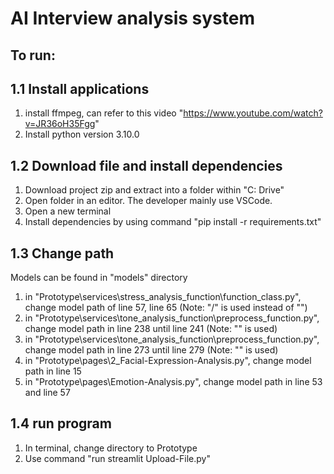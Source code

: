 # AI Interview analysis system
 
## To run:
## 1.1 Install applications
1. install ffmpeg, can refer to this video "https://www.youtube.com/watch?v=JR36oH35Fgg"
2. Install python version 3.10.0

## 1.2 Download file and install dependencies
1. Download project zip and extract into a folder within "C: Drive"
2. Open folder in an editor. The developer mainly use VSCode.  
3. Open a new terminal
4. Install dependencies by using command "pip install -r requirements.txt"

## 1.3 Change path
Models can be found in "models" directory
1. in "Prototype\services\stress_analysis_function\function_class.py", change model path of line 57, line 65 (Note: "/" is used instead of "\")
2. in "Prototype\services\tone_analysis_function\preprocess_function.py", change model path in line 238 until line 241 (Note: "\" is used)
3. in "Prototype\services\tone_analysis_function\preprocess_function.py", change model path in line 273 until line 279 (Note: "\" is used)
4. in "Prototype\pages\2_Facial-Expression-Analysis.py", change model path in line 15 
5. in "Prototype\pages\Emotion-Analysis.py", change model path in line 53 and line 57

## 1.4 run program
1. In terminal, change directory to Prototype
2. Use command "run streamlit Upload-File.py"